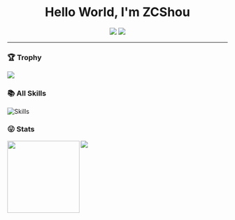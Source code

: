 <h1 align="center">Hello World, I'm ZCShou</h1>

<div align="center">

[![](https://img.shields.io/badge/YouTube-black?style=flat-square&logo=YouTube&logoColor=white)](https://www.youtube.com/channel/UCpiQNJxaPCT-MHlpta-Km7Q)
[![](https://img.shields.io/badge/Twitter-black?style=flat-square&logo=Twitter&logoColor=white)](https://twitter.com/ZCShou)
</div>

---

### 🏆 Trophy
![](https://github-profile-trophy.vercel.app/?username=ZCShou&row=1)

### 📚 All Skills

![Skills](https://skillicons.dev/icons?perline=15&i=github,gitlab,git,stackoverflow,vscode,vim,html,css,c,md,regex,linux,bash)

### 😜 Stats
<div>
  <img height="165" align="left" src="https://github-readme-stats.vercel.app/api?username=ZCShou&count_private=true&include_all_commits=true" />
  <img src="https://github-readme-stats.vercel.app/api/top-langs/?username=ZCShou&layout=compact" />
</div>
